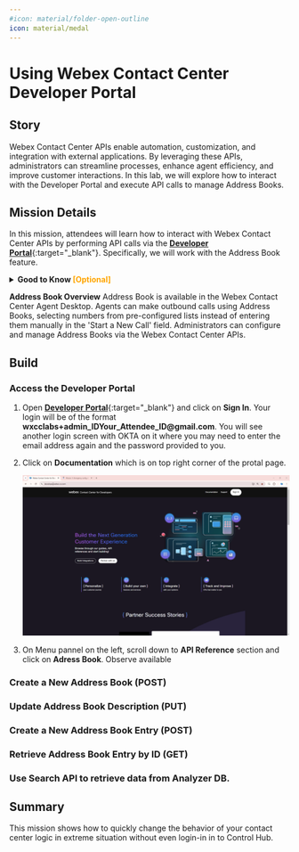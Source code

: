 ```yaml
---
#icon: material/folder-open-outline
icon: material/medal
---
```




# Using Webex Contact Center Developer Portal

## Story

Webex Contact Center APIs enable automation, customization, and integration with external applications. By leveraging these APIs, administrators can streamline processes, enhance agent efficiency, and improve customer interactions. In this lab, we will explore how to interact with the Developer Portal and execute API calls to manage Address Books.


## Mission Details
In this mission, attendees will learn how to interact with Webex Contact Center APIs by performing API calls via the  [**Developer Portal**](https://developer.webex-cx.com/){:target="_blank"}. Specifically, we will work with the Address Book feature.

**<details><summary>Good to Know <span style="color: orange;">[Optional]</span></summary>**

### Understanding API Calls with Real-Life Comparisons

APIs (Application Programming Interfaces) allow different systems to communicate by sending and receiving structured requests. Here are the most common API call types, explained with real-world analogies:

1. **GET – Retrieving Information**</br>
Analogy: Checking your bank balance at an ATM. You request information, and the system provides it without making any changes.
Example Use Case: Retrieving a customer’s interaction history in Webex Contact Center before routing their call.

2. **POST – Creating New Data**</br>
Analogy: Ordering a new item online. You submit details, and a new order (or record) is created in the system.
Example Use Case: Creating a new customer support ticket when an issue is reported during a call.

3. **PUT – Updating Existing Data**</br>
Analogy: Changing your home address in an online banking system. Instead of adding a new address, the existing one is replaced.
Example Use Case: Updating a customer’s preferred contact method in a CRM system.

4. **PATCH – Modifying Partial Data**</br>
Analogy: Updating your phone number on a social media profile without changing other details like your name or email.
Example Use Case: Changing only the priority level of an existing support ticket.

5. **DELETE – Removing Data**</br>
Analogy: Canceling a hotel reservation. The record is removed, preventing further use.
Example Use Case: Deleting a scheduled callback request if the customer no longer needs assistance.

6. **Webhooks – Automated Notifications**</br>
Analogy: Receiving an SMS alert when your package is out for delivery. Instead of requesting updates repeatedly, you get notified when something happens.
Example Use Case: Notifying an agent when a VIP customer joins the queue.

APIs streamline operations by automating tasks, integrating systems, and enhancing customer experiences. Understanding these core calls helps optimize workflows in platforms like Webex Contact Center.
</details>

**Address Book Overview**
Address Book is available in the Webex Contact Center Agent Desktop. Agents can make outbound calls using Address Books, selecting numbers from pre-configured lists instead of entering them manually in the 'Start a New Call' field. Administrators can configure and manage Address Books via the Webex Contact Center APIs.


## Build

### Access the Developer Portal

1. Open [**Developer Portal**](https://developer.webex-cx.com/){:target="_blank"} and click on **Sign In**. 
   Your login will be of the format **<span class="attendee-id-container">wxcclabs+admin_ID<span class="attendee-id-placeholder" data-prefix="wxcclabs+admin_ID" data-suffix="@gmail.com">Your_Attendee_ID</span>@gmail.com<span class="copy" title="Click to copy!"></span></span>**. You will see another login screen with OKTA on it where you may need to enter the email address again and the password provided to you.

2. Click on **Documentation** which is on top right corner of the protal page.

    ![profiles](../graphics/Lab2/DevPortalLogin.gif)

3. On Menu pannel on the left, scroll down to **API Reference** section and click on **Adress Book**. Observe available 


### Create a New Address Book (POST)

### Update Address Book Description (PUT)

### Create a New Address Book Entry (POST)

### Retrieve Address Book Entry by ID (GET)

### Use Search API to retrieve data from Analyzer DB.

## Summary
This mission shows how to quickly change the behavior of your contact center logic in extreme situation without even login-in in to Control Hub.
